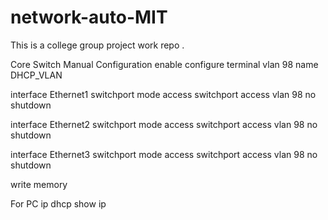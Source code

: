 # network-auto-MIT
This is a college group project work repo .

Core Switch Manual Configuration
enable
configure terminal
vlan 98
 name DHCP_VLAN

interface Ethernet1
 switchport mode access
 switchport access vlan 98
 no shutdown

interface Ethernet2
 switchport mode access
 switchport access vlan 98
 no shutdown

interface Ethernet3
 switchport mode access
 switchport access vlan 98
 no shutdown

write memory

For PC
ip dhcp
show ip